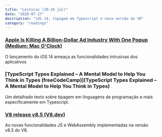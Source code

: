 ```yaml
---
title: "Leituras (20-26 jul)"
date: "2020-07-27"
description: "iOS 14, tipagem em Typescript e nova versão do V8"
category: "readings"
---
```

### [Apple Is Killing A Billion-Dollar Ad Industry With One Popup (Medium: Mac O'Clock)](https://medium.com/macoclock/apple-is-killing-a-billion-dollar-ad-industry-with-one-popup-2f83d182837f) ###
O lançamento do iOS 14 ameaça as funcionalidades intrusivas dos aplicativos

### [TypeScript Types Explained – A Mental Model to Help You Think in Types (freeCodeCamp)](TypeScript Types Explained – A Mental Model to Help You Think in Types) ###
Um detalhado texto sobre tipagem em linguagens de programação e mais especificamente em Typescript.

### [V8 release v8.5 (V8.dev)](https://v8.dev/blog/v8-release-85) ###
As novas funcionalidades JS e WebAssembly implementadas na versão v8.5 do V8. 


